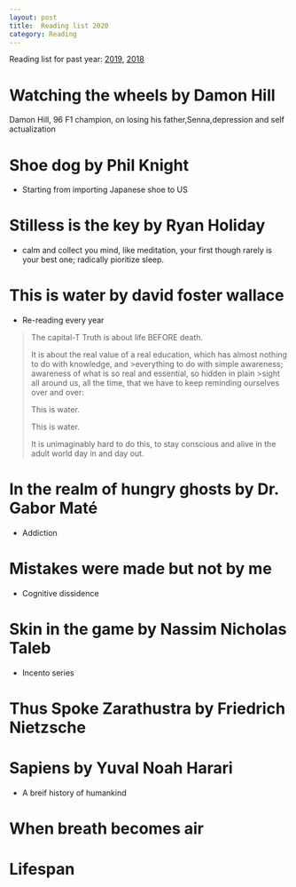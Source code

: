 ```yaml
---
layout: post
title:  Reading list 2020
category: Reading
---
```


Reading list for past year: [2019](../Reading-list-2019/), [2018](../Reading-list-2018/)


# Watching the wheels by Damon Hill
Damon Hill, 96 F1 champion, on losing his father,Senna,depression and self actualization

# Shoe dog by Phil Knight
- Starting from importing Japanese shoe to US

# Stilless is the key by Ryan Holiday
- calm and collect you mind, like meditation, your first though rarely is your best one; radically pioritize sleep.

# This is water by david foster wallace
- Re-reading every year

> The capital-T Truth is about life BEFORE death.
>
>It is about the real value of a real education, which has almost nothing to do with knowledge, and >everything to do with simple awareness; awareness of what is so real and essential, so hidden in plain >sight all around us, all the time, that we have to keep reminding ourselves over and over:
>
>This is water.
>
>This is water.
>
>It is unimaginably hard to do this, to stay conscious and alive in the adult world day in and day out.

# In the realm of hungry ghosts by Dr. Gabor Maté
- Addiction

# Mistakes were made but not by me
- Cognitive dissidence

# Skin in the game by Nassim Nicholas Taleb
- Incento series

# Thus Spoke Zarathustra by Friedrich Nietzsche

# Sapiens by Yuval Noah Harari
- A breif history of humankind

# When breath becomes air
# Lifespan
